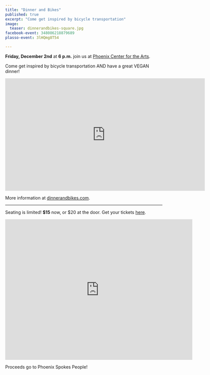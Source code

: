 ```yaml
---
title: "Dinner and Bikes"
published: true
excerpt: "Come get inspired by bicycle transportation"
image:
  teaser: dinnerandbikes-square.jpg
facebook-event: 348086218879689
plasso-event: 3lHQmg8T54

---
```


**Friday, December 2nd** at **6 p.m.** join us at  [Phoenix Center for the Arts](http://phoenixcenterforthearts.org/).

Come get inspired by bicycle transportation AND have a great VEGAN dinner!

<iframe src="https://player.vimeo.com/video/170113809" width="640" height="360" frameborder="0" webkitallowfullscreen mozallowfullscreen allowfullscreen></iframe>

More information at [dinnerandbikes.com](dinnerandbikes.com/about).

---

Seating is limited! **$15** now, or $20 at the door. Get your tickets [here](https://plasso.com/s/3lHQmg8T54).

<iframe
src="https://www.google.com/maps/embed?pb=!1m14!1m8!1m3!1d13314.119947164936!2d-112.0697464!3d33.4615499!3m2!1i1024!2i768!4f13.1!3m3!1m2!1s0x0%3A0xf4813c9d766d1ee5!2sPhoenix+Center+for+the+Arts!5e0!3m2!1sen!2sus!4v1479171069504" width="600" height="450" frameborder="0" style="border:0" allowfullscreen></iframe>

Proceeds go to Phoenix Spokes People!
